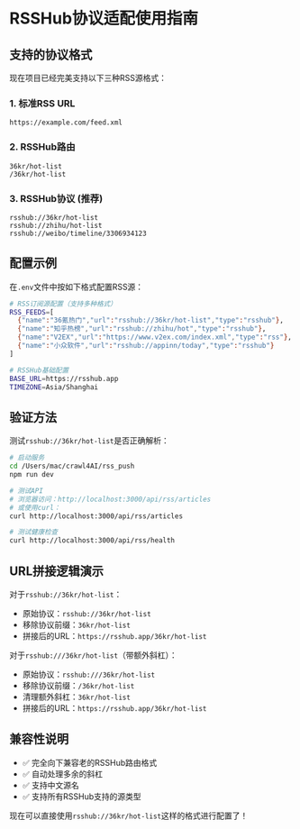 # RSSHub协议适配使用指南

## 支持的协议格式

现在项目已经完美支持以下三种RSS源格式：

### 1. 标准RSS URL
```
https://example.com/feed.xml
```

### 2. RSSHub路由
```
36kr/hot-list
/36kr/hot-list
```

### 3. RSSHub协议 (推荐)
```
rsshub://36kr/hot-list
rsshub://zhihu/hot-list
rsshub://weibo/timeline/3306934123
```

## 配置示例

在`.env`文件中按如下格式配置RSS源：

```bash
# RSS订阅源配置（支持多种格式）
RSS_FEEDS=[
  {"name":"36氪热门","url":"rsshub://36kr/hot-list","type":"rsshub"},
  {"name":"知乎热榜","url":"rsshub://zhihu/hot","type":"rsshub"},
  {"name":"V2EX","url":"https://www.v2ex.com/index.xml","type":"rss"},
  {"name":"小众软件","url":"rsshub://appinn/today","type":"rsshub"}
]

# RSSHub基础配置
BASE_URL=https://rsshub.app
TIMEZONE=Asia/Shanghai
```

## 验证方法

测试`rsshub://36kr/hot-list`是否正确解析：

```bash
# 启动服务
cd /Users/mac/crawl4AI/rss_push
npm run dev

# 测试API
# 浏览器访问：http://localhost:3000/api/rss/articles
# 或使用curl：  
curl http://localhost:3000/api/rss/articles

# 测试健康检查
curl http://localhost:3000/api/rss/health
```

## URL拼接逻辑演示

对于`rsshub://36kr/hot-list`：
- 原始协议：`rsshub://36kr/hot-list`
- 移除协议前缀：`36kr/hot-list`
- 拼接后的URL：`https://rsshub.app/36kr/hot-list`

对于`rsshub:///36kr/hot-list`（带额外斜杠）：
- 原始协议：`rsshub:///36kr/hot-list`
- 移除协议前缀：`/36kr/hot-list`
- 清理额外斜杠：`36kr/hot-list`
- 拼接后的URL：`https://rsshub.app/36kr/hot-list`

## 兼容性说明

- ✅ 完全向下兼容老的RSSHub路由格式
- ✅ 自动处理多余的斜杠
- ✅ 支持中文源名
- ✅ 支持所有RSSHub支持的源类型

现在可以直接使用`rsshub://36kr/hot-list`这样的格式进行配置了！